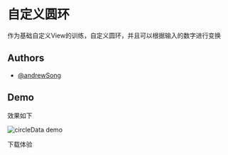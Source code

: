 
# 自定义圆环

作为基础自定义View的训练，自定义圆环，并且可以根据输入的数字进行变换

## Authors

- [@andrewSong](https://www.github.com/octokatherine)


## Demo
效果如下

![circleData demo](https://p.ipic.vip/learj5.gif)

下载体验
